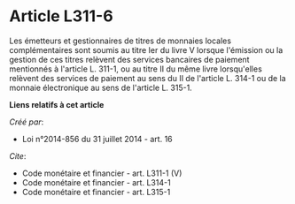 # Article L311-6

Les émetteurs et gestionnaires de titres de monnaies locales complémentaires sont soumis au titre Ier du livre V lorsque
l'émission ou la gestion de ces titres relèvent des services bancaires de paiement mentionnés à l'article L. 311-1, ou au
titre II du même livre lorsqu'elles relèvent des services de paiement au sens du II de l'article L. 314-1 ou de la monnaie
électronique au sens de l'article L. 315-1.

**Liens relatifs à cet article**

_Créé par_:

  - Loi n°2014-856 du 31 juillet 2014 - art. 16

_Cite_:

  - Code monétaire et financier - art. L311-1 (V)
  - Code monétaire et financier - art. L314-1
  - Code monétaire et financier - art. L315-1
